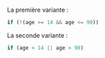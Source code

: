 La première variante :

```js
if (!(age >= 14 && age <= 90))
```

La seconde variante :

```js
if (age < 14 || age > 90)
```
